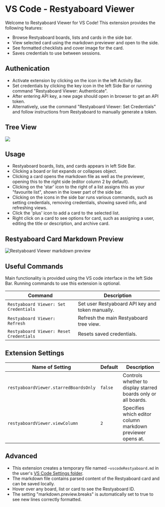 # VS Code - Restyaboard Viewer

Welcome to Restyaboard Viewer for VS Code! This extension provides the following features:

- Browse Restyaboard boards, lists and cards in the side bar.
- View selected card using the markdown previewer and open to the side.
- See formatted checklists and cover image for the card.
- Saves credentials to use between sessions.

## Authenication

- Activate extension by clicking on the icon in the left Activity Bar.
- Set credentials by clicking the key icon in the left Side Bar or running command "Restyaboard Viewer: Authenticate".
- After entering API key, a new page should open in browser to get an API token.
- Alternatively, use the command "Restyaboard Viewer: Set Credentials" and follow instructions from Restyaboard to manually generate a token.

## Tree View

<img src="https://raw.githubusercontent.com/zyndaateam/vscode-restyaboard-viewer/master/images/readme/main-tree-view-markup.png">

## Usage

- Restyaboard boards, lists, and cards appears in left Side Bar.
- Clicking a board or list expands or collapses object.
- Clicking a card opens the markdown file as well as the previewer, opening this to the right side (editor column 2 by default).
- Clicking on the 'star' icon to the right of a list assigns this as your "favourite list", shown in the lower part of the side bar.
- Clicking on the icons in the side bar runs various commands, such as setting credentials, removing credentials, showing saved info, and refreshing views.
- Click the 'plus' icon to add a card to the selected list.
- Right click on a card to see options for card, such as assigning a user, editing the title or description, and archive card.

## Restyaboard Card Markdown Preview

<img src="https://raw.githubusercontent.com/zyndaateam/vscode-restyaboard-viewer/master/images/readme/screenshot1v2-markdown-preview.png" alt="Restyaboard Viewer markdown preview">

## Useful Commands

Main functionality is provided using the VS code interface in the left Side Bar. Running commands to use this extension is optional.

Command | Description
--- | ---
```Restyaboard Viewer: Set Credentials``` | Set user Restyaboard API key and token manually.
```Restyaboard Viewer: Refresh``` | Refresh the main Restyaboard tree view.
```Restyaboard Viewer: Reset Credentials``` | Resets saved credentials.

## Extension Settings

Name of Setting | Default | Description
--- | --- | ---
```restyaboardViewer.starredBoardsOnly``` | ```false``` | Controls whether to display starred boards only or all boards.
```restyaboardViewer.viewColumn``` | ```2``` | Specifies which editor column markdown previewer opens at.

## Advanced

- This extension creates a temporary file named `~vscodeRestyaboard.md` in the user's [VS Code Settings folder](https://code.visualstudio.com/docs/getstarted/settings#_settings-file-locations).
- The markdown file contains parsed content of the Restyaboard card and can be saved locally.
- Hover over any board, list or card to see the Restyaboard ID.
- The setting "markdown.preview.breaks" is automatically set to true to see new lines correctly formatted.
